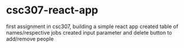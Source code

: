 # csc307-react-app

first assignment in csc307, building a simple react app
created table of names/respective jobs
created input parameter and delete button to add/remove people

